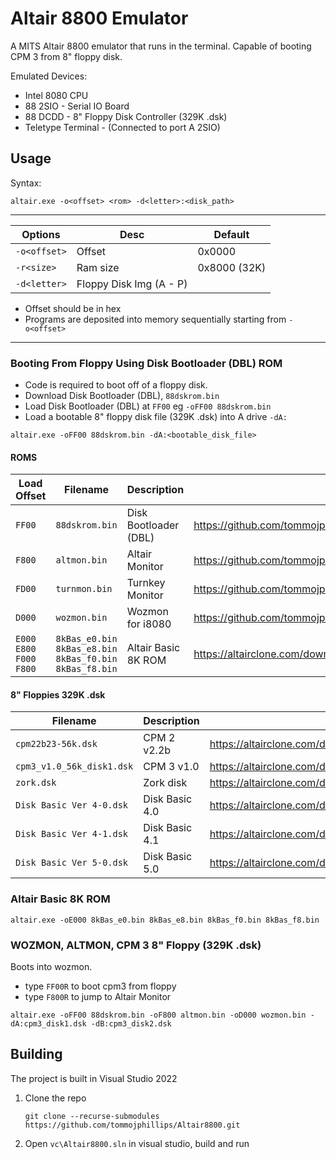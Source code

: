 # Altair 8800 Emulator

A MITS Altair 8800 emulator that runs in the terminal. Capable of booting CPM 3 from 8" floppy disk.

 Emulated Devices:
 - Intel 8080 CPU
 - 88 2SIO - Serial IO Board
 - 88 DCDD - 8" Floppy Disk Controller (329K .dsk)
 - Teletype Terminal - (Connected to port A 2SIO)

## Usage
 
Syntax:
 ```
 altair.exe -o<offset> <rom> -d<letter>:<disk_path>
 ```
 ---

 |  Options       |  Desc                   | Default      |
 | -------        | ----------------------- | ------------ |
 | `-o<offset>`   | Offset                  | 0x0000       |
 | `-r<size>`     | Ram size                | 0x8000 (32K) |
 | `-d<letter>`   | Floppy Disk Img (A - P) |              |

  - Offset should be in hex
  - Programs are deposited into memory sequentially starting from `-o<offset>`

 ---

### Booting From Floppy Using Disk Bootloader (DBL) ROM
 - Code is required to boot off of a floppy disk.
 - Download Disk Bootloader (DBL), `88dskrom.bin` 
 - Load Disk Bootloader (DBL) at `FF00` eg `-oFF00 88dskrom.bin`
 - Load a bootable 8" floppy disk file (329K .dsk) into A drive `-dA:`
 ```
 altair.exe -oFF00 88dskrom.bin -dA:<bootable_disk_file>
 ```

#### ROMS
 | Load Offset | Filename       | Description           | Link                                                           |
 | ----------- | -------------- | --------------------- |--------------------------------------------------------------- |
 | `FF00`      | `88dskrom.bin` | Disk Bootloader (DBL) | https://github.com/tommojphillips/Altair8800/tree/master/roms  |
 | `F800`      | `altmon.bin`   | Altair Monitor        | https://github.com/tommojphillips/Altair8800/tree/master/roms  |
 | `FD00`      | `turnmon.bin`  | Turnkey Monitor       | https://github.com/tommojphillips/Altair8800/tree/master/roms  |
 | `D000`      | `wozmon.bin`   | Wozmon for i8080      | https://github.com/tommojphillips/Wozmon-i8080/                |
 | `E000` `E800` `F000` `F800`  | `8kBas_e0.bin` `8kBas_e8.bin` `8kBas_f0.bin` `8kBas_f8.bin` | Altair Basic 8K ROM | https://altairclone.com/downloads/roms/8K%20BASIC/ |

#### 8" Floppies 329K .dsk
 | Filename                  | Description     | Link                                                            |
 | ------------------------- | --------------- | --------------------------------------------------------------- |
 | `cpm22b23-56k.dsk`        | CPM 2 v2.2b     | https://altairclone.com/downloads/cpm/CPM%202.2/CPM%202.2B/     |
 | `cpm3_v1.0_56k_disk1.dsk` | CPM 3 v1.0      | https://altairclone.com/downloads/cpm/CPM%203.0/                |
 | `zork.dsk`                | Zork disk       | https://altairclone.com/downloads/cpm/CPM%202.2/Zork/           |
 | `Disk Basic Ver 4-0.dsk`  | Disk Basic 4.0  | https://altairclone.com/downloads/basic/Floppy%20Disk/          |
 | `Disk Basic Ver 4-1.dsk`  | Disk Basic 4.1  | https://altairclone.com/downloads/basic/Floppy%20Disk/          |
 | `Disk Basic Ver 5-0.dsk`  | Disk Basic 5.0  | https://altairclone.com/downloads/basic/Floppy%20Disk/          |

### Altair Basic 8K ROM
 ```
 altair.exe -oE000 8kBas_e0.bin 8kBas_e8.bin 8kBas_f0.bin 8kBas_f8.bin
 ```

### WOZMON, ALTMON, CPM 3 8" Floppy (329K .dsk)
Boots into wozmon. 
- type `FF00R` to boot cpm3 from floppy
- type `F800R` to jump to Altair Monitor
```
altair.exe -oFF00 88dskrom.bin -oF800 altmon.bin -oD000 wozmon.bin -dA:cpm3_disk1.dsk -dB:cpm3_disk2.dsk
```
## Building

The project is built in Visual Studio 2022
 
 1. Clone the repo

    ```
    git clone --recurse-submodules https://github.com/tommojphillips/Altair8800.git
    ```

 2. Open `vc\Altair8800.sln`  in visual studio, build and run
